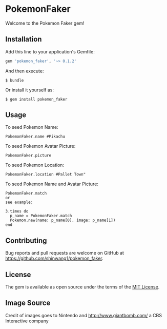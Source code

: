 # PokemonFaker

Welcome to the Pokemon Faker gem! 

## Installation

Add this line to your application's Gemfile:

```ruby
gem 'pokemon_faker', '~> 0.1.2'
```

And then execute:

    $ bundle

Or install it yourself as:

    $ gem install pokemon_faker

## Usage

To seed Pokemon Name:

    PokemonFaker.name #Pikachu

To seed Pokemon Avatar Picture:

    PokemonFaker.picture

To seed Pokemon Location:

    PokemonFaker.location #Pallet Town"

To seed Pokemon Name and Avatar Picture:

    PokemonFaker.match
    or
    see example:
    
    3.times do 
      p_name = PokemonFaker.match
      Pokemon.new(name: p_name[0], image: p_name[1])
    end

## Contributing

Bug reports and pull requests are welcome on GitHub at https://github.com/shinwang1/pokemon_faker.


## License

The gem is available as open source under the terms of the [MIT License](http://opensource.org/licenses/MIT).

## Image Source
Credit of images goes to Nintendo and http://www.giantbomb.com/ a CBS Interactive company
